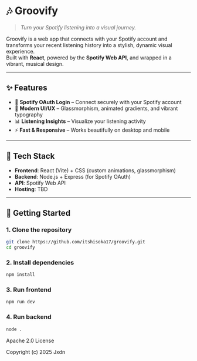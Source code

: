 # 🎶 Groovify

> _Turn your Spotify listening into a visual journey._

Groovify is a web app that connects with your Spotify account and transforms your recent listening history into a stylish, dynamic visual experience.  
Built with **React**, powered by the **Spotify Web API**, and wrapped in a vibrant, musical design.

---

## ✨ Features

- 🔑 **Spotify OAuth Login** – Connect securely with your Spotify account  
- 🎨 **Modern UI/UX** – Glassmorphism, animated gradients, and vibrant typography  
- 📊 **Listening Insights** – Visualize your listening activity  
- ⚡ **Fast & Responsive** – Works beautifully on desktop and mobile  

---

## 🚀 Tech Stack

- **Frontend**: React (Vite) + CSS (custom animations, glassmorphism)  
- **Backend**: Node.js + Express (for Spotify OAuth)  
- **API**: Spotify Web API  
- **Hosting**: TBD  

---

## 🔧 Getting Started

### 1. Clone the repository
```bash
git clone https://github.com/itshisoka17/groovify.git
cd groovify
```
### 2. Install dependencies
```bash
npm install
```
### 3. Run frontend
```bash
npm run dev
```
### 4. Run backend
```bash
node .
```


Apache 2.0 License  

Copyright (c) 2025 Jxdn  